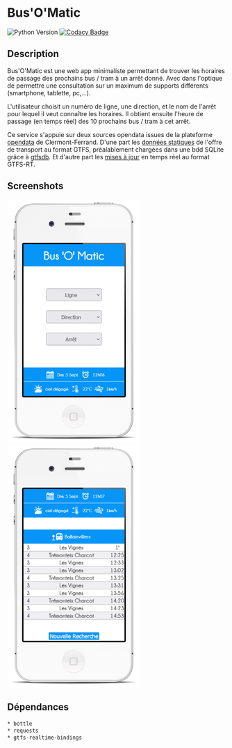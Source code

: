 # Bus'O'Matic

![Python Version](https://img.shields.io/badge/python-3.5-blue.svg)
[![Codacy Badge](https://img.shields.io/badge/code%20quality-B-brightgreen.svg)](https://www.codacy.com/app/Oxmel/busomatic?utm_source=github.com&amp;utm_medium=referral&amp;utm_content=Oxmel/busomatic&amp;utm_campaign=Badge_Grade)

## Description

Bus'O'Matic est une web app minimaliste permettant de trouver les horaires de passage des prochains bus / tram à un arrêt donné.
Avec dans l'optique de permettre une consultation sur un maximum de supports différents (smartphone, tablette, pc,...).

L'utilisateur choisit un numéro de ligne, une direction, et le nom de l'arrêt pour lequel il veut connaître les horaires.
Il obtient ensuite l'heure de passage (en temps réel) des 10 prochains bus / tram à cet arrêt.

Ce service s'appuie sur deux sources opendata issues de la plateforme [opendata](https://opendata.clermontmetropole.eu) de Clermont-Ferrand.
D'une part les [données statiques](https://opendata.clermontmetropole.eu/explore/dataset/gtfs-smtc/information/) de l'offre de transport au format GTFS,
préalablement chargées dans une bdd SQLite grâce à [gtfsdb](https://github.com/OpenTransitTools/gtfsdb). Et d'autre part
les [mises à jour](https://opendata.clermontmetropole.eu/explore/dataset/gtfsrt_tripupdates/information/) en temps réel au format GTFS-RT.

## Screenshots

![initial-search](/screenshots/initial-search.png?raw=true)
![search-result](/screenshots/search-result.png?raw=true)

## Dépendances

    * bottle
    * requests
    * gtfs-realtime-bindings
